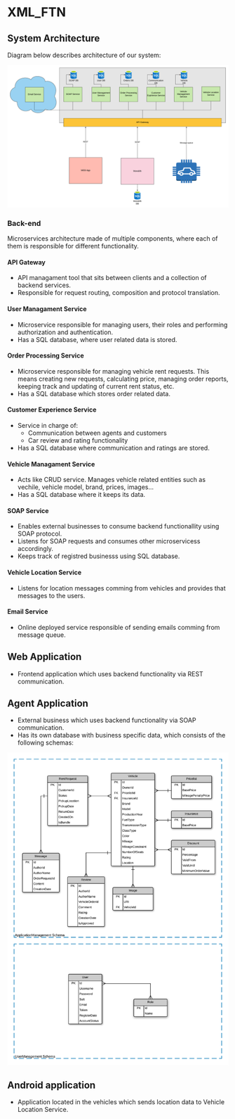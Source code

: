 # XML_FTN

## System Architecture

Diagram below describes architecture of our system:

![](documentation/SysArch.png)

### Back-end
Microservices architecture made of multiple components, where each of them is responsible for different functionality.

#### API Gateway
- API managament tool that sits between clients and a collection of backend services.
- Responsible for request routing, composition and protocol translation.

#### User Managament Service
- Microservice responsible for managing users, their roles and performing authorization and authentication.
- Has a SQL database, where user related data is stored.

#### Order Processing Service
- Microservice responsible for managing vehicle rent requests. This means creating new requests, calculating price, managing order reports, keeping track and updating of current rent status, etc.
- Has a SQL database which stores order related data.

#### Customer Experience Service
- Service in charge of:
  - Communication between agents and customers
  - Car review and rating functionality
- Has a SQL database where communication and ratings are stored.

#### Vehicle Managament Service
- Acts like CRUD service. Manages vehicle related entities such as vechile, vehicle model, brand, prices, images...
- Has a SQL database where it keeps its data.

#### SOAP Service
- Enables external businesses to consume backend functionallity using SOAP protocol.
- Listens for SOAP requests and consumes other microservicess accordingly.
- Keeps track of registred businesss using SQL database.

#### Vehicle Location Service
- Listens for location messages comming from vehicles and provides that messages to the users.

#### Email Service
- Online deployed service responsible of sending emails comming from message queue.

## Web Application
- Frontend application which uses backend functionality via REST communication.

## Agent Application
- External business which uses backend functionality via SOAP communication.
- Has its own database with business specific data, which consists of the following schemas:

![](documentation/AgentAppDbSchema.png)

## Android application
- Application located in the vehicles which sends location data to Vehicle Location Service.
